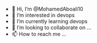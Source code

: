 - 👋 Hi, I’m @MohamedAboali10
- 👀 I’m interested in devops
- 🌱 I’m currently learning devops
- 💞️ I’m looking to collaborate on ...
- 📫 How to reach me ...

<!---
MohamedAboali10/MohamedAboali10 is a ✨ special ✨ repository because its `README.md` (this file) appears on your GitHub profile.
You can click the Preview link to take a look at your changes.
--->
